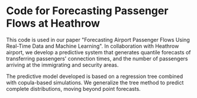 # Code for Forecasting Passenger Flows at Heathrow

This code is used in our paper "Forecasting Airport Passenger Flows Using Real-Time Data and Machine Learning". In collaboration with Heathrow airport, we develop a predictive system that generates quantile forecasts of transferring passengers' connection times, and the number of passengers arriving at the immigrating and security areas.

The predictive model developed is based on a regression tree combined with copula-based simulations. We generalize the tree method to predict complete distributions, moving beyond point forecasts.
